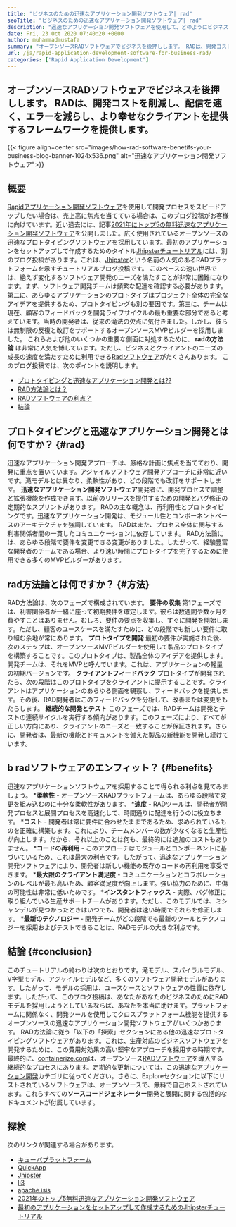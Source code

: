 ```yaml
---
title: "ビジネスのための迅速なアプリケーション開発ソフトウェア| rad" 
seoTitle: "ビジネスのための迅速なアプリケーション開発ソフトウェア| rad" 
description: "迅速なアプリケーション開発ソフトウェアを使用して、どのようにビジネスを成長させることができるかを学びます。この記事では、オープンソースのRAD方法論を理解します。" 
date: Fri, 23 Oct 2020 07:40:20 +0000
author: muhammadmustafa
summary: "オープンソースRADソフトウェアでビジネスを後押しします。 RADは、開発コストを削減し、配信を速く、エラーを減らし、より幸せなクライアントを提供するフレームワークを提供します。" 
url: /ja/rapid-application-development-software-for-business-rad/
categories: ['Rapid Application Development']
---
```


## オープンソースRADソフトウェアでビジネスを後押しします。 RADは、開発コストを削減し、配信を速く、エラーを減らし、より幸せなクライアントを提供するフレームワークを提供します。

{{< figure align=center src="images/how-rad-software-benetifs-your-business-blog-banner-1024x536.png" alt="迅速なアプリケーション開発ソフトウェア">}}


## 概要
[Rapidアプリケーション開発ソフトウェア][1]を使用して開発プロセスをスピードアップしたい場合は、売上高に焦点を当てている場合は、このブログ投稿がお客様に向けています。近い過去には、記事[2021年にトップ5の無料迅速なアプリケーション開発ソフトウェア][2]を公開しました。広く使用されているオープンソースの迅速なプロトタイピングソフトウェアを採用しています。最初のアプリケーションをセットアップして作成するためのタイトル[Jhipsterチュートリアル][3]には、別のブログ投稿があります。これは、[Jhipster][4]という名前の人気のあるRADプラットフォームを示すチュートリアルブログ投稿です。
このペースの速い世界では、絶えず変化するソフトウェア開発のニーズを満たすことが非常に困難になります。まず、ソフトウェア開発チームは頻繁な配達を確認する必要があります。第二に、あらゆるアプリケーションのプロトタイプはプロジェクト全体の完全なアイデアを提供するため、プロトタイピングも別の要因です。第三に、チームは現在、顧客のフィードバックを開発ライフサイクルの最も重要な部分であると考えています。当時の開発者は、従来の滝法の欠点に気付きました。しかし、彼らは無制限の反復と改訂をサポートするオープンソースMVPビルダーを採用しました。
これらおよび他のいくつかの重要な側面に対処するために、 **radの方法論** は非常に人気を博しています。ただし、ビジネスとクライアントのニーズの成長の速度を満たすために利用できる[Radソフトウェア][1]がたくさんあります。
このブログ投稿では、次のポイントを説明します。
  * [プロトタイピングと迅速なアプリケーション開発とは??][5]
  * [RAD方法論とは？][6]
  * [RADソフトウェアの利点？][7]
  * [結論][8]

## プロトタイピングと迅速なアプリケーション開発とは何ですか？   {#rad}
迅速なアプリケーション開発アプローチは、厳格な計画に焦点を当てており、開発に重点を置いています。アジャイルソフトウェア開発アプローチに非常に近いです。滝モデルとは異なり、柔軟性があり、どの段階でも改訂をサポートします。
**迅速なアプリケーション開発ソフトウェア**開発者に、開発プロセスで調整と拡張機能を作成できます。以前のリリースを提供するための開発とバグ修正の定期的なスプリントがあります。
RADの主な概念は、再利用性とプロトタイピングです。迅速なアプリケーション開発は、モジュール性とコンポーネントベースのアーキテクチャを強調しています。 RADはまた、プロセス全体に関与する利害関係者間の一貫したコミュニケーションに依存しています。 RAD方法論には、あらゆる段階で要件を変更できる変更がありました。したがって、経験豊富な開発者のチームである場合、より速い時間にプロトタイプを完了するために使用できる多くのMVPビルダーがあります。

## rad方法論とは何ですか？   {#方法}
RAD方法論は、次のフェーズで構成されています。
**要件の収集**
第1フェーズでは、利害関係者が一緒に座って初期要件を確定します。彼らは数週間や数ヶ月を費やすことはありません。むしろ、要件の要点を収集し、すぐに開発を開始します。ただし、顧客のユースケースを満たすために、どの段階でも新しい要件に取り組む余地が常にあります。
**プロトタイプを開発**
最初の要件が実施された後、次のステップは、オープンソースMVPビルダーを使用して製品のプロトタイプを構築することです。このプロトタイプは、製品全体のアイデアを提供します。開発チームは、それをMVPと呼んでいます。これは、アプリケーションの軽量の初期バージョンです。
**クライアントフィードバック**
プロトタイプが開発されたら、次の段階はこのプロトタイプをクライアントに提示することです。クライアントはアプリケーションのあらゆる側面を観察し、フィードバックを提供します。その後、RAD開発者はこのフィードバックを分析して、改善または変更をもたらします。
**継続的な開発とテスト**
このフェーズでは、RADチームは開発とテストの連続サイクルを実行する傾向があります。このフェーズにより、すべてが正しい方向にあり、クライアントのニーズと一致することが保証されます。さらに、開発者は、最新の機能とドキュメントを備えた製品の新機能を開発し続けています。

## b  **radソフトウェアのエンフィット？** {#benefits}
迅速なアプリケーションソフトウェアを採用することで得られる利点を見てみましょう。
  ***柔軟性**  - オープンソースRADプラットフォームは、あらゆる段階で変更を組み込むのに十分な柔軟性があります。
  ***速度**  -  RADツールは、開発者が開発プロセスと展開プロセスを高速化して、時間通りに配達を行うのに役立ちます。
  ***コスト**  - 開発者は常に要件に合わせたままであるため、求められているものを正確に構築します。これにより、チームメンバーの数が少なくなると生産性が向上します。だから、それ以上のことは何も、最終的には追加のコストもありません。
  ***コードの再利用**  - このアプローチはモジュールとコンポーネントに基づいているため、これは最大の利点です。したがって、迅速なアプリケーション開発ソフトウェアにより、開発者は新しい機能の既存のコードの再利用を享受できます。
  ***最大限のクライアント満足度**  - コミュニケーションとコラボレーションのレベルが最も高いため、顧客満足度が向上します。強い協力のために、中傷の可能性は非常に低いためです。
  ***インスタントフィックス**  - 実際、バグ修正に取り組んでいる生産サポートチームがあります。ただし、このモデルでは、ミシャンデルが見つかったときはいつでも、開発者は速い時間でそれらを修正します。
  ***最新のテクノロジー**  - 開発チームがどの段階でも最新のツールとテクノロジーを採用およびテストできることは、RADモデルの大きな利点です。

## **結論**   {#conclusion}
このチュートリアルの終わりは次のとおりです。滝モデル、スパイラルモデル、V字型モデル、アジャイルモデルなど、多くのソフトウェア開発モデルがあります。したがって、モデルの採用は、ユースケースとソフトウェアの性質に依存します。したがって、このブログ投稿は、あなたがあなたのビジネスのためにRADモデルを採用しようとしているならば、あなたを本当に助けます。プラットフォームに関係なく、開発ツールを使用してクロスプラットフォーム機能を提供するオープンソースの迅速なアプリケーション開発ソフトウェアがいくつかあります。 RAD方法論に従う「以下の「探索」セクションにある他の迅速なプロトタイピングソフトウェアがあります。これは、生産対応のビジネスソフトウェアを開発するために、この費用対効果の高い堅牢なアプローチを採用する時期です。
最終的に、[containerize.com][9]は、オープンソース[RADソフトウェア][1]を導入する継続的なプロセスにあります。定期的な更新については、この[迅速なアプリケーション開発][1]カテゴリに従ってください。さらに、Exploreセクションに以下にリストされているソフトウェアは、オープンソースで、無料で自己ホストされています。これらすべての**ソースコードジェネレーター**開発と展開に関する包括的なドキュメントが付属しています。

## 探検
次のリンクが関連する場合があります。
  * [キューバプラットフォーム][10]
  * [QuickApp][11]
  * [Jhipster][4]
  * [li3][12]
  * [apache isis][13]
  * [2021年のトップ5無料迅速なアプリケーション開発ソフトウェア][2]
  * [最初のアプリケーションをセットアップして作成するためのJhipsterチュートリアル][3]

  
[1]: https://products.containerize.com/rad
[2]: https://blog.containerize.com/rapid-application-development/top-5-free-rapid-application-development-software-in-2021/
[3]: https://blog.containerize.com/2020/10/28/jhipster-tutorial-to-setup-and-create-the-first-application/
[4]: https://products.containerize.com/rad/jhipster
[5]: #rad
[6]: #method
[7]: #benefits
[8]: #conclusion
[9]: https://www.containerize.com/
[10]: https://products.containerize.com/rad/cuba
[11]: https://products.containerize.com/rad/quickapp
[12]: https://products.containerize.com/rad/li3
[13]: https://products.containerize.com/rad/apache-isis
